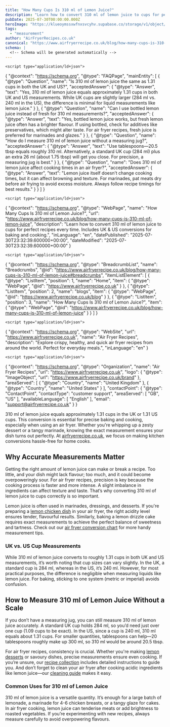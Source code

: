 ```yaml
---
title: "How Many Cups Is 310 ml of Lemon Juice?"
description: "Learn how to convert 310 ml of lemon juice to cups for perfect recipes every time. Includes UK & US conversions for baking and cooking."
pubDate: 2025-07-30T00:00:00.000Z
heroImage: "https://klueoymssxwfnxsvcyhv.supabase.co/storage/v1/object/public/Shmucket/how-many-cups-is-310-ml-of-lemon-juice.webp"
tags:
  - "measurement"
author: "AirFryerRecipes.co.uk"
canonical: "https://www.airfryerrecipe.co.uk/blog/how-many-cups-is-310-ml-of-lemon-juice"
schema: |
  <!-- Schema will be generated automatically -->
---
```

<script type="application/ld+json">
{
    "@context": "https://schema.org",
    "@type": "BlogPosting",
    "url": "https://www.airfryerrecipe.co.uk/blog/how-many-cups-is-310-ml-of-lemon-juice",
    "mainEntityOfPage": {
        "@type": "WebPage",
        "@id": "https://www.airfryerrecipe.co.uk/blog/how-many-cups-is-310-ml-of-lemon-juice"
    },
    "headline": "Quick Guide: Convert 310 ml of Lemon Juice to Cups Easily",
    "description": "Learn how to convert 310 ml of lemon juice to cups for perfect recipes every time. Includes UK & US conversions for baking and cooking.",
    "author": {
        "@type": "Person",
        "name": "AirFryerRecipes.co.uk",
        "url": "https://www.airfryerrecipe.co.uk/about",
        "image": {
            "@type": "ImageObject",
            "url": "https://klueoymssxwfnxsvcyhv.supabase.co/storage/v1/object/public/Shmucket/Me.jpg"
        }
    },
    "publisher": {
        "@type": "Organization",
        "name": "Air Fryer Recipe",
        "logo": {
            "@type": "ImageObject",
            "url": "https://cdn.prod.website-files.com/68224a465dfe9a7ab4f57570/6844191451a8b2f1e37e63cc_Untitled%20design%20-%202025-06-05T205644.948%20(1).png"
        }
    },
    "datePublished": "2025-07-30T23:32:39.600Z",
    "dateModified": "2025-07-30T23:32:39.600Z",
    "image": {
        "@type": "ImageObject",
        "url": "https://klueoymssxwfnxsvcyhv.supabase.co/storage/v1/object/public/Shmucket/how-many-cups-is-310-ml-of-lemon-juice.webp"
    },
    "about": {
        "@type": "Thing",
        "name": "Measurement"
    },
    "articleSection": "Measurement",
    "inLanguage": "en-GB"
}
</script>

    <script type="application/ld+json">
{
    "@context": "https://schema.org",
    "@type": "FAQPage",
    "mainEntity": [
        {
            "@type": "Question",
            "name": "Is 310 ml of lemon juice the same as 1.31 cups in both the UK and US?",
            "acceptedAnswer": {
                "@type": "Answer",
                "text": "Yes, 310 ml of lemon juice equals approximately 1.31 cups in both UK and US measurements. While UK cups are slightly larger (284 ml vs. 240 ml in the US), the difference is minimal for liquid measurements like lemon juice."
            }
        },
        {
            "@type": "Question",
            "name": "Can I use bottled lemon juice instead of fresh for 310 ml measurements?",
            "acceptedAnswer": {
                "@type": "Answer",
                "text": "Yes, bottled lemon juice works, but fresh lemon juice often has a brighter flavour. If using bottled, check for additives like preservatives, which might alter taste. For air fryer recipes, fresh juice is preferred for marinades and glazes."
            }
        },
        {
            "@type": "Question",
            "name": "How do I measure 310 ml of lemon juice without a measuring jug?",
            "acceptedAnswer": {
                "@type": "Answer",
                "text": "Use tablespoons—20.5 tbsp equals roughly 310 ml. Alternatively, a standard UK cup (284 ml) plus an extra 26 ml (about 1.75 tbsp) will get you close. For precision, a measuring jug is best."
            }
        },
        {
            "@type": "Question",
            "name": "Does 310 ml of lemon juice affect cooking times in an air fryer?",
            "acceptedAnswer": {
                "@type": "Answer",
                "text": "Lemon juice itself doesn’t change cooking times, but it can affect browning and texture. For marinades, pat meats dry before air frying to avoid excess moisture. Always follow recipe timings for best results."
            }
        }
    ]
}
</script>

    <script type="application/ld+json">
{
    "@context": "https://schema.org",
    "@type": "WebPage",
    "name": "How Many Cups Is 310 ml of Lemon Juice?",
    "url": "https://www.airfryerrecipe.co.uk/blog/how-many-cups-is-310-ml-of-lemon-juice",
    "description": "Learn how to convert 310 ml of lemon juice to cups for perfect recipes every time. Includes UK & US conversions for baking and cooking.",
    "inLanguage": "en",
    "datePublished": "2025-07-30T23:32:39.600000+00:00",
    "dateModified": "2025-07-30T23:32:39.600000+00:00"
}
</script>

    <script type="application/ld+json">
{
    "@context": "https://schema.org",
    "@type": "BreadcrumbList",
    "name": "Breadcrumbs",
    "@id": "https://www.airfryerrecipe.co.uk/blog/how-many-cups-is-310-ml-of-lemon-juice#breadcrumbs",
    "itemListElement": [
        {
            "@type": "ListItem",
            "position": 1,
            "name": "Home",
            "item": {
                "@type": "WebPage",
                "@id": "https://www.airfryerrecipe.co.uk"
            }
        },
        {
            "@type": "ListItem",
            "position": 2,
            "name": "blogs",
            "item": {
                "@type": "WebPage",
                "@id": "https://www.airfryerrecipe.co.uk/blog"
            }
        },
        {
            "@type": "ListItem",
            "position": 3,
            "name": "How Many Cups Is 310 ml of Lemon Juice?",
            "item": {
                "@type": "WebPage",
                "@id": "https://www.airfryerrecipe.co.uk/blog/how-many-cups-is-310-ml-of-lemon-juice"
            }
        }
    ]
}
</script>

    <script type="application/ld+json">
{
    "@context": "https://schema.org",
    "@type": "WebSite",
    "url": "https://www.airfryerrecipe.co.uk",
    "name": "Air Fryer Recipes",
    "description": "Explore crispy, healthy, and quick air fryer recipes from around the world. Perfect for everyday meals.",
    "inLanguage": "en"
}
</script>

    <script type="application/ld+json">
{
    "@context": "https://schema.org",
    "@type": "Organization",
    "name": "Air Fryer Recipes",
    "url": "https://www.airfryerrecipe.co.uk",
    "logo": {
        "@type": "ImageObject",
        "url": "https://www.airfryerrecipe.co.uk/brand"
    },
    "areaServed": [
        {
            "@type": "Country",
            "name": "United Kingdom"
        },
        {
            "@type": "Country",
            "name": "United States"
        }
    ],
    "contactPoint": {
        "@type": "ContactPoint",
        "contactType": "customer support",
        "areaServed": [
            "GB",
            "US"
        ],
        "availableLanguage": [
            "English"
        ],
        "email": "support@airfryerrecipe.co.uk"
    }
}
</script>

<p>310 ml of lemon juice equals approximately 1.31 cups in the UK or 1.31 US cups. This conversion is essential for precise baking and cooking, especially when using an air fryer. Whether you're whipping up a zesty dessert or a tangy marinade, knowing the exact measurement ensures your dish turns out perfectly. At <a href=https://www.airfryerrecipe.co.uk>airfryerrecipe.co.uk</a>, we focus on making kitchen conversions hassle-free for home cooks.</p>  

<h2>Why Accurate Measurements Matter</h2>  
<p>Getting the right amount of lemon juice can make or break a recipe. Too little, and your dish might lack flavour; too much, and it could become overpoweringly sour. For air fryer recipes, precision is key because the cooking process is faster and more intense. A slight imbalance in ingredients can affect texture and taste. That’s why converting 310 ml of lemon juice to cups correctly is so important.</p>  

<p>Lemon juice is often used in marinades, dressings, and desserts. If you're preparing a <a href=https://www.airfryerrecipe.co.uk/recipe-category/chicken>lemon chicken dish</a> in your air fryer, the right acidity level ensures tender, flavourful results. Similarly, baking a lemon drizzle cake requires exact measurements to achieve the perfect balance of sweetness and tartness. Check out our <a href=https://www.airfryerrecipe.co.uk/air-fryer-conversion-chart>air fryer conversion chart</a> for more handy measurement tips.</p>  

<h3>UK vs. US Cup Measurements</h3>  
<p>While 310 ml of lemon juice converts to roughly 1.31 cups in both UK and US measurements, it’s worth noting that cup sizes can vary slightly. In the UK, a standard cup is 284 ml, whereas in the US, it’s 240 ml. However, for most practical purposes, the difference is negligible when measuring liquids like lemon juice. For baking, sticking to one system (metric or imperial) avoids confusion.</p>  

<h2>How to Measure 310 ml of Lemon Juice Without a Scale</h2>  
<p>If you don’t have a measuring jug, you can still measure 310 ml of lemon juice accurately. A standard UK cup holds 284 ml, so you’d need just over one cup (1.09 cups to be exact). In the US, since a cup is 240 ml, 310 ml equals about 1.31 cups. For smaller quantities, tablespoons can help—20 tablespoons roughly make up 300 ml, so 310 ml would be around 20.5 tbsp.</p>  

<p>For air fryer recipes, consistency is crucial. Whether you're making <a href=https://www.airfryerrecipe.co.uk/recipe-category/dessert>lemon desserts</a> or savoury dishes, precise measurements ensure even cooking. If you’re unsure, our <a href=https://www.airfryerrecipe.co.uk/recipes>recipe collection</a> includes detailed instructions to guide you. And don’t forget to clean your air fryer after cooking acidic ingredients like lemon juice—our <a href=https://www.airfryerrecipe.co.uk/air-fryer-cleaner>cleaning guide</a> makes it easy.</p>  

<h3>Common Uses for 310 ml of Lemon Juice</h3>  
<p>310 ml of lemon juice is a versatile quantity. It’s enough for a large batch of lemonade, a marinade for 4-6 chicken breasts, or a tangy glaze for cakes. In air fryer cooking, lemon juice can tenderise meats or add brightness to roasted vegetables. If you’re experimenting with new recipes, always measure carefully to avoid overpowering flavours.</p>
